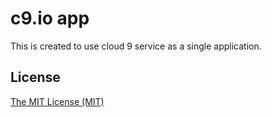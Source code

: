 # c9.io app

This is created to use cloud 9 service as a single application.

## License

[The MIT License (MIT)](LICENSE.md)
